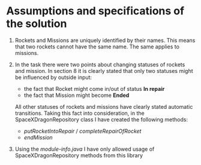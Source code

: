 # Assumptions and specifications of the solution
1. Rockets and Missions are uniquely identified by their names. This means that two rockets cannot have the same name. The same applies to missions.
2. In the task there were two points about changing statuses of rockets and mission.
   In section 8 it is clearly stated that only two statuses might be influenced by outside input:
   - the fact that Rocket might come in/out of status __In repair__
   - the fact that Mission might become __Ended__
    
   All other statuses of rockets and missions have clearly stated automatic transitions. 
   Taking this fact into consideration, in the SpaceXDragonRepository class I have created the following methods:
   - _putRocketIntoRepair_ / _completeRepairOfRocket_
   - _endMission_
 3. Using the _module-info.java_ I have only allowed usage of SpaceXDragonRepository methods from this library
